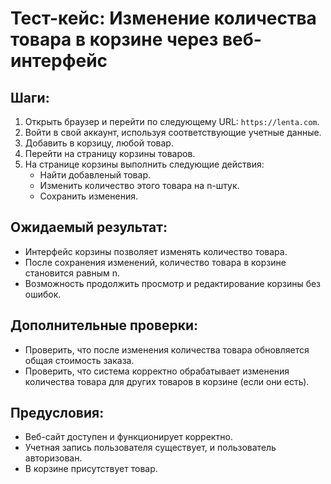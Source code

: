 # Тест-кейс: Изменение количества товара в корзине через веб-интерфейс

## Шаги:

1. Открыть браузер и перейти по следующему URL: `https://lenta.com`.
2. Войти в свой аккаунт, используя соответствующие учетные данные.
3. Добавить в корзицу, любой товар.
3. Перейти на страницу корзины товаров.
4. На странице корзины выполнить следующие действия:
    - Найти добавленый товар.
    - Изменить количество этого товара на n-штук.
    - Сохранить изменения.

## Ожидаемый результат:

- Интерфейс корзины позволяет изменять количество товара.
- После сохранения изменений, количество товара в корзине становится равным n.
- Возможность продолжить просмотр и редактирование корзины без ошибок.

## Дополнительные проверки:

- Проверить, что после изменения количества товара обновляется общая стоимость заказа.
- Проверить, что система корректно обрабатывает изменения количества товара для других товаров в корзине (если они есть).

## Предусловия:

- Веб-сайт доступен и функционирует корректно.
- Учетная запись пользователя существует, и пользователь авторизован.
- В корзине присутствует товар.
